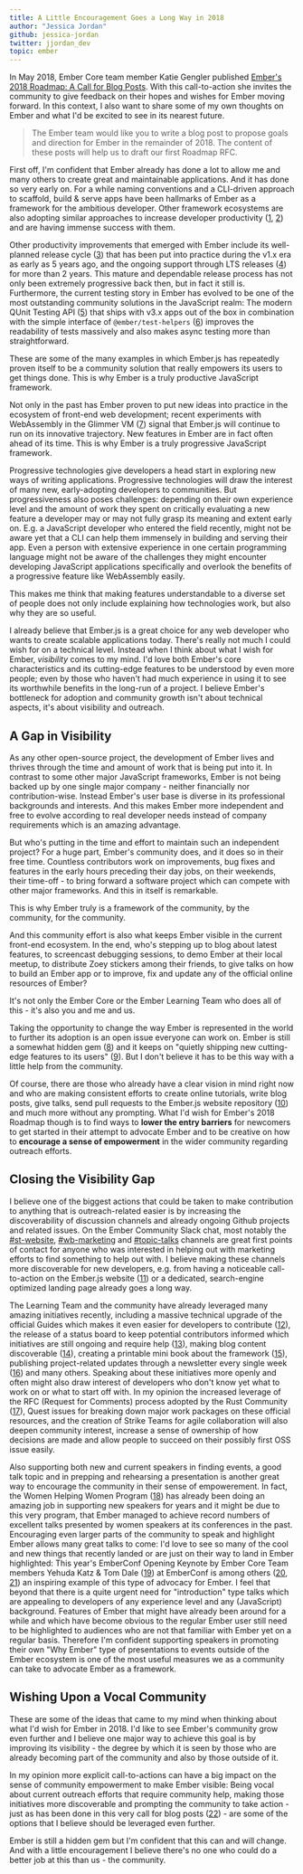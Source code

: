 ```yaml
---
title: A Little Encouragement Goes a Long Way in 2018
author: "Jessica Jordan"
github: jessica-jordan
twitter: jjordan_dev
topic: ember
---
```


In May 2018, Ember Core team member Katie Gengler published [Ember's 2018 Roadmap: A Call for Blog Posts](https://www.emberjs.com/blog/2018/05/02/ember-2018-roadmap-call-for-posts.html). With this  call-to-action she invites the community to give feedback on their hopes and wishes for Ember moving forward.
In this context, I also want to share some of my own thoughts on Ember and what I'd be excited to see in its nearest future.

<!--break-->

> The Ember team would like you to write a blog post to propose goals and direction for Ember in the remainder of 2018. The content of these posts will help us to draft our first Roadmap RFC.

First off, I'm confident that Ember already has done a lot to allow me and many others to create great and maintainable applications. And it has done so very early on.
For a while naming conventions and a CLI-driven approach to scaffold, build & serve apps have been hallmarks of Ember as a framework for the ambitious developer. Other framework ecosystems are also adopting similar approaches to increase developer productivity ([1](https://github.com/angular/angular-cli/tree/v1.6.8#cli-for-angular-applications-based-on-the-ember-cli-project), [2](https://hackernoon.com/structuring-projects-and-naming-components-in-react-1261b6e18d76)) and are having immense success with them.

Other productivity improvements that emerged with Ember include its well-planned release cycle ([3](https://www.emberjs.com/blog/2013/09/06/new-ember-release-process.html)) that has been put into practice during the v1.x era as early as 5 years ago, and the ongoing support through LTS releases ([4](https://emberjs.com/blog/2016/02/25/announcing-embers-first-lts.html?utm_source=javascriptweekly&utm_medium=email)) for more than 2 years. This mature and dependable release process has not only been extremely progressive back then, but in fact it still is.
Furthermore, the current testing story in Ember has evolved to be one of the most outstanding community solutions in the JavaScript realm: The modern QUnit Testing API ([5](https://rwjblue.com/2017/10/23/ember-qunit-simplication/)) that ships with v3.x apps out of the box in combination with the simple interface of `@ember/test-helpers` ([6](https://github.com/emberjs/ember-test-helpers/blob/master/API.md)) improves the readability of tests massively and also makes async testing more than straightforward.

These are some of the many examples in which Ember.js has repeatedly proven itself to be a community solution that really empowers its users to get things done.
This is why Ember is a truly productive JavaScript framework.

Not only in the past has Ember proven to put new ideas into practice in the ecosystem of front-end web development; recent experiments with WebAssembly in the Glimmer VM ([7](https://youtu.be/NhtpXs0ZtUc?t=35m56s)) signal that Ember.js will continue to run on its innovative trajectory. New features in Ember are in fact often ahead of its time.
This is why Ember is a truly progressive JavaScript framework.

Progressive technologies give developers a head start in exploring new ways of writing applications. Progressive technologies will draw the interest of many new, early-adopting developers to communities. But progressiveness also poses challenges: depending on their own experience level and the amount of work they spent on critically evaluating a new feature a developer may or may not fully grasp its meaning and extent early on. E.g. a JavaScript developer who entered the field recently, might not be aware yet that a CLI can help them immensely in building and serving their app. Even a person with extensive experience in one certain programming language might not be aware of the challenges they might encounter developing JavaScript applications specifically and overlook the benefits of a progressive feature like WebAssembly easily.

This makes me think that making features understandable to a diverse set of people does not only include explaining how technologies work, but also why they are so useful.

I already believe that Ember.js is a great choice for any web developer who wants to create scalable applications today.
There's really not much I could wish for on a technical level.
Instead when I think about what I wish for Ember, _visibility_ comes to my mind.
I'd love both Ember's core characteristics and its cutting-edge features to be understood by even more people; even by those who haven't had much experience in using it to see its worthwhile benefits in the long-run of a project.
I believe Ember's bottleneck for adoption and community growth isn't about technical aspects, it's about visibility and outreach.


## A Gap in Visibility

As any other open-source project, the development of Ember lives and thrives through the time and amount of work that is being put into it. In contrast to some other major JavaScript frameworks, Ember is not being backed up by one single major company - neither financially nor contribution-wise.
Instead Ember's user base is diverse in its professional backgrounds and interests. And this makes Ember more independent and free to evolve according to real developer needs instead of company requirements which is an amazing advantage.

But who's putting in the time and effort to maintain such an independent project? For a huge part, Ember's community does, and it does so in their free time. Countless contributors work on improvements, bug fixes and features in the early hours preceding their day jobs, on their weekends, their time-off - to bring forward a software project which can compete with other major frameworks. And this in itself is remarkable.

This is why Ember truly is a framework of the community, by the community, for the community.

And this community effort is also what keeps Ember visible in the current front-end ecosystem. In the end, who's stepping up to blog about latest features, to screencast debugging sessions, to demo Ember at their local meetup, to distribute Zoey stickers among their friends, to give talks on how to build an Ember app or to improve, fix and update any of the official online resources of Ember?

It's not only the Ember Core or the Ember Learning Team who does all of this - it's also you and me and us.

Taking the opportunity to change the way Ember is represented in the world to further its adoption is an open issue everyone can work on.
Ember is still a somewhat hidden gem ([8](http://blog.agilityworks.co.uk/our-blog/a-hidden-gem-ember-js)) and it keeps on "quietly shipping new cutting-edge features to its users" ([9](https://twitter.com/sugarpirate_/status/923620576970731520)). But I don't believe it has to be this way with a little help from the community.

Of course, there are those who already have a clear vision in mind right now and who are making consistent efforts to create online tutorials, write blog posts, give talks, send pull requests to the Ember.js website repository ([10](https://github.com/emberjs/website/pulls?utf8=%E2%9C%93&q=is%3Apr+is%3Amerged)) and much more without any prompting.
What I'd wish for Ember's 2018 Roadmap though is to find ways to **lower the entry barriers** for newcomers to get started in their attempt to advocate Ember and to be creative on how to **encourage a sense of empowerment** in the wider community regarding outreach efforts.

## Closing the Visibility Gap

I believe one of the biggest actions that could be taken to make contribution to anything that is outreach-related easier is by increasing the discoverability of discussion channels and already ongoing Github projects and related issues. On the Ember Community Slack chat, most notably the [#st-website](https://embercommunity.slack.com/messages/CAHEZTMBK/), [#wb-marketing](https://embercommunity.slack.com/messages/C36ETE3DK/) and [#topic-talks](https://embercommunity.slack.com/messages/C9RSE508J/) channels are great first points of contact for anyone who was interested in helping out with marketing efforts to find something to help out with. I believe making these channels more discoverable for new developers, e.g. from having a noticeable call-to-action on the Ember.js website ([11](https://emberjs.com/)) or a dedicated, search-engine optimized landing page already goes a long way.

The Learning Team and the community have already leveraged many amazing initiatives recently, including a massive technical upgrade of the official Guides which makes it even easier for developers to contribute ([12](https://guides.emberjs.com/)), the release of a status board to keep potential contributors informed which initiatives are still ongoing and require help ([13](https://emberjs.com/statusboard/)), making blog content discoverable ([14](https://github.com/emberjs/website/pull/3280)), creating a printable mini book about the framework ([15](https://github.com/ember-learn/the-shortest-ember-book)), publishing project-related updates through a newsletter every single week ([16](https://the-emberjs-times.ongoodbits.com/)) and many others.
Speaking about these initiatives more openly and often might also draw interest of developers who don't know yet what to work on or what to start off with.
In my opinion the increased leverage of the RFC (Request for Comments) process adopted by the Rust Community ([17](http://rust-lang.github.io/rfcs/)), Quest issues for breaking down major work packages on these official resources, and the creation of Strike Teams for agile collaboration will also deepen community interest, increase a sense of ownership of how decisions are made and allow people to succeed on their possibly first OSS issue easily.

Also supporting both new and current speakers in finding events, a good talk topic and in prepping and rehearsing a presentation is another great way to encourage the community in their sense of empowerement.
In fact, the Women Helping Women Program ([18](https://emberwomen.com/)) has already been doing an amazing job in supporting new speakers for years and it might be due to this very program, that Ember managed to achieve record numbers of excellent talks presented by women speakers at its conferences in the past.
Encouraging even larger parts of the community to speak and highlight Ember allows many great talks to come: I'd love to see so many of the cool and new things that recently landed or are just on their way to land in Ember highlighted: This year's EmberConf Opening Keynote by Ember Core Team members Yehuda Katz & Tom Dale ([19](https://www.youtube.com/watch?v=NhtpXs0ZtUc)) at EmberConf is among others ([20](https://twitter.com/skillsmatter/status/984752827904950273), [21](https://www.youtube.com/watch?v=8D-O4cSteRk)) an inspiring example of this type of advocacy for Ember.
I feel that beyond that there is a quite urgent need for "introduction" type talks which are appealing to developers of any experience level and any (JavaScript) background. Features of Ember that might have already been around for a while and which have become obvious to the regular Ember user still need to be highlighted to audiences who are not that familiar with Ember yet on a regular basis. Therefore I'm confident supporting speakers in promoting their own "Why Ember" type of presentations to events outside of the Ember ecosystem is one of the most useful measures we as a community can take to advocate Ember as a framework.

## Wishing Upon a Vocal Community

These are some of the ideas that came to my mind when thinking about what I'd wish for Ember in 2018. I'd like to see Ember's community grow even further and I believe one major way to achieve this goal is by improving its visibility - the degree by which it is seen by those who are already becoming part of the community and also by those outside of it.

In my opinion more explicit call-to-actions can have a big impact on the sense of community empowerment to make Ember visible: Being vocal about current outreach efforts that require community help, making those initiatives more discoverable and prompting the community to take action - just as has been done in this very call for blog posts ([22](https://www.emberjs.com/blog/2018/05/02/ember-2018-roadmap-call-for-posts.html)) - are some of the options that I believe should be leveraged even further.

Ember is still a hidden gem but I'm confident that this can and will change. And with a little encouragement I believe there's no one who could do a better job at this than us - the community.
